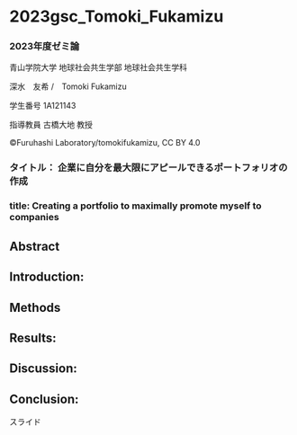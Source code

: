 # 2023gsc_Tomoki_Fukamizu
### 2023年度ゼミ論

青山学院大学 地球社会共生学部 地球社会共生学科

深水　友希 /　Tomoki Fukamizu

学生番号 1A121143

指導教員 古橋大地 教授

©︎Furuhashi Laboratory/tomokifukamizu, CC BY 4.0

### タイトル： 企業に自分を最大限にアピールできるポートフォリオの作成
### title: Creating a portfolio to maximally promote myself to companies


## Abstract


## Introduction:

## Methods

## Results:



## Discussion:


## Conclusion:


スライド
